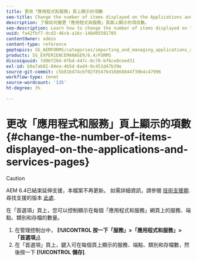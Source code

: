 ```yaml
---
title: 更改「應用程式和服務」頁上顯示的項數
seo-title: Change the number of items displayed on the Applications and Services pages
description: 了解如何變更「應用程式與服務」頁面上顯示的項目數。
seo-description: Learn how to change the number of items displayed on the Applications and Services pages.
uuid: fa42fbf7-dcd2-46cb-a16c-148d05581705
contentOwner: admin
content-type: reference
geptopics: SG_AEMFORMS/categories/importing_and_managing_applications_and_archives
products: SG_EXPERIENCEMANAGER/6.4/FORMS
discoiquuid: 7d06f20d-0fbd-447c-8c78-bf6ce0ceed31
exl-id: b0a7ab02-04ea-4b5d-8ad4-0c451d47b39e
source-git-commit: c5b816d74c6f02f85476d16868844f39b4c47996
workflow-type: tm+mt
source-wordcount: '135'
ht-degree: 3%

---
```


# 更改「應用程式和服務」頁上顯示的項數 {#change-the-number-of-items-displayed-on-the-applications-and-services-pages}

>[!CAUTION]
>
>AEM 6.4已結束延伸支援，本檔案不再更新。 如需詳細資訊，請參閱 [技術支援期](https://helpx.adobe.com//tw/support/programs/eol-matrix.html). 尋找支援的版本 [此處](https://experienceleague.adobe.com/docs/).

在「首選項」頁上，您可以控制顯示在每個「應用程式和服務」網頁上的服務、端點、類別和存檔的數量。

1. 在管理控制台中， **[!UICONTROL 按一下「服務」>「應用程式和服務」>「首選項」]**.
1. 在「首選項」頁上，鍵入可在每個頁上顯示的服務、端點、類別和存檔數，然後按一下 **[!UICONTROL 儲存]**.
